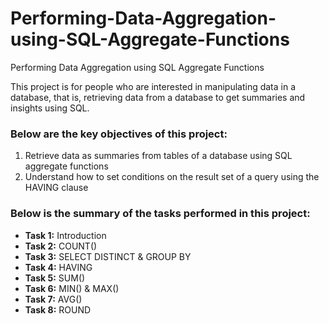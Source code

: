 # Performing-Data-Aggregation-using-SQL-Aggregate-Functions
Performing Data Aggregation using SQL Aggregate Functions

This project is for people who are interested in manipulating data in a database, that is, retrieving data from a database to get summaries and insights using SQL.

### Below are the key objectives of this project:
1.	Retrieve data as summaries from tables of a database using SQL aggregate functions
2.	Understand how to set conditions on the result set of a query using the HAVING clause

### Below is the summary of the tasks performed in this project:
- __Task 1:__ Introduction
- __Task 2:__ COUNT()
- __Task 3:__ SELECT DISTINCT & GROUP BY
- __Task 4:__ HAVING
- __Task 5:__ SUM()
- __Task 6:__ MIN() & MAX()
- __Task 7:__ AVG()
- __Task 8:__ ROUND
